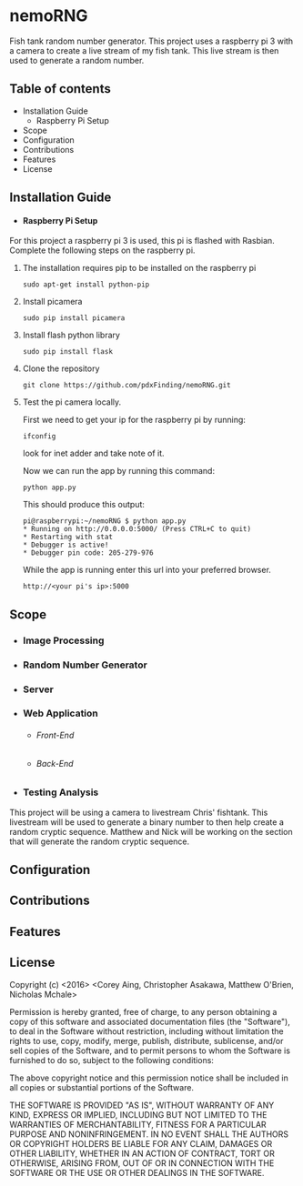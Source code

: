 # nemoRNG
Fish tank random number generator.
This project uses a raspberry pi 3 with a camera to create a live stream of my fish tank. This live stream is then used to generate a random number.

## Table of contents
- Installation Guide
    - Raspberry Pi Setup
- Scope
- Configuration
- Contributions
- Features
- License

## Installation Guide
- #### Raspberry Pi Setup
For this project a raspberry pi 3 is used, this pi is flashed with Rasbian. Complete the following steps on the raspberry pi.

1.  The installation requires pip to be installed on the raspberry pi
    ```
    sudo apt-get install python-pip
    ```

2.  Install picamera
    ```
    sudo pip install picamera
    ```

3.  Install flash python library
    ```
    sudo pip install flask
    ```

4.  Clone the repository
    ```
    git clone https://github.com/pdxFinding/nemoRNG.git
    ```

5.  Test the pi camera locally.

    First we need to get your ip for the raspberry pi by running: 
    ```
    ifconfig
    ```
    look for inet adder and take note of it.
    
    Now we can run the app by running this command: 
    ```
    python app.py
    ```
    This should produce this output:
    ```
    pi@raspberrypi:~/nemoRNG $ python app.py 
    * Running on http://0.0.0.0:5000/ (Press CTRL+C to quit)
    * Restarting with stat
    * Debugger is active!
    * Debugger pin code: 205-279-976
    ``` 
    
    While the app is running enter this url into your preferred browser.
    ```
    http://<your pi's ip>:5000
    ```

## Scope
- ### Image Processing
- ### Random Number Generator
- ### Server
- ### Web Application
    - ###### Front-End
    - ###### Back-End
- ### Testing Analysis

This project will be using a camera to livestream Chris' fishtank.
This livestream will be used to generate a binary number to then help
create a random cryptic sequence. Matthew and Nick will be working on
the section that will generate the random cryptic sequence.

## Configuration

## Contributions

## Features

## License
Copyright (c) <2016> <Corey Aing, Christopher Asakawa, Matthew O'Brien, Nicholas Mchale>

Permission is hereby granted, free of charge, to any person obtaining a copy of this software and associated documentation files (the "Software"), to deal in the Software without restriction, including without limitation the rights to use, copy, modify, merge, publish, distribute, sublicense, and/or sell copies of the Software, and to permit persons to whom the Software is furnished to do so, subject to the following conditions:

The above copyright notice and this permission notice shall be included in all copies or substantial portions of the Software.

THE SOFTWARE IS PROVIDED "AS IS", WITHOUT WARRANTY OF ANY KIND, EXPRESS OR IMPLIED, INCLUDING BUT NOT LIMITED TO THE WARRANTIES OF MERCHANTABILITY, FITNESS FOR A PARTICULAR PURPOSE AND NONINFRINGEMENT. IN NO EVENT SHALL THE AUTHORS OR COPYRIGHT HOLDERS BE LIABLE FOR ANY CLAIM, DAMAGES OR OTHER LIABILITY, WHETHER IN AN ACTION OF CONTRACT, TORT OR OTHERWISE, ARISING FROM, OUT OF OR IN CONNECTION WITH THE SOFTWARE OR THE USE OR OTHER DEALINGS IN THE SOFTWARE.